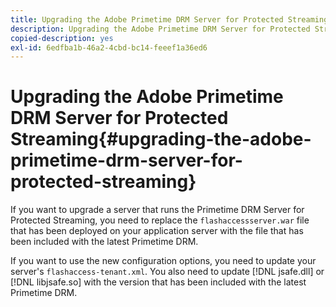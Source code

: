 ```yaml
---
title: Upgrading the Adobe Primetime DRM Server for Protected Streaming
description: Upgrading the Adobe Primetime DRM Server for Protected Streaming
copied-description: yes
exl-id: 6edfba1b-46a2-4cbd-bc14-feeef1a36ed6
---
```

# Upgrading the Adobe Primetime DRM Server for Protected Streaming{#upgrading-the-adobe-primetime-drm-server-for-protected-streaming}

If you want to upgrade a server that runs the Primetime DRM Server for Protected Streaming, you need to replace the `flashaccessserver.war` file that has been deployed on your application server with the file that has been included with the latest Primetime DRM.

If you want to use the new configuration options, you need to update your server's `flashaccess-tenant.xml`. You also need to update [!DNL jsafe.dll] or [!DNL libjsafe.so] with the version that has been included with the latest Primetime DRM.

